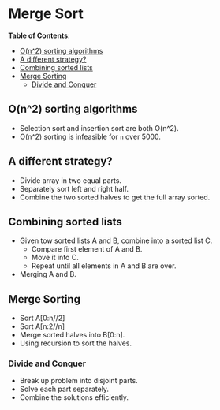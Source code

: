 # Merge Sort

**Table of Contents**:

- [O(n^2) sorting algorithms](#on2-sorting-algorithms)
- [A different strategy?](#a-different-strategy)
- [Combining sorted lists](#combining-sorted-lists)
- [Merge Sorting](#merge-sorting)
  - [Divide and Conquer](#divide-and-conquer)

## O(n^2) sorting algorithms

- Selection sort and insertion sort are both O(n^2).
- O(n^2) sorting is infeasible for `n` over 5000.

## A different strategy?

- Divide array in two equal parts.
- Separately sort left and right half.
- Combine the two sorted halves to get the full array sorted.

## Combining sorted lists

- Given tow sorted lists A and B, combine into a sorted list C.
  - Compare first element of A and B.
  - Move it into C.
  - Repeat until all elements in A and B are over.
- Merging A and B.

## Merge Sorting

- Sort A[0:n//2]
- Sort A[n:2//n]
- Merge sorted halves into B[0:n].
- Using recursion to sort the halves.

### Divide and Conquer

- Break up problem into disjoint parts.
- Solve each part separately.
- Combine the solutions efficiently.
